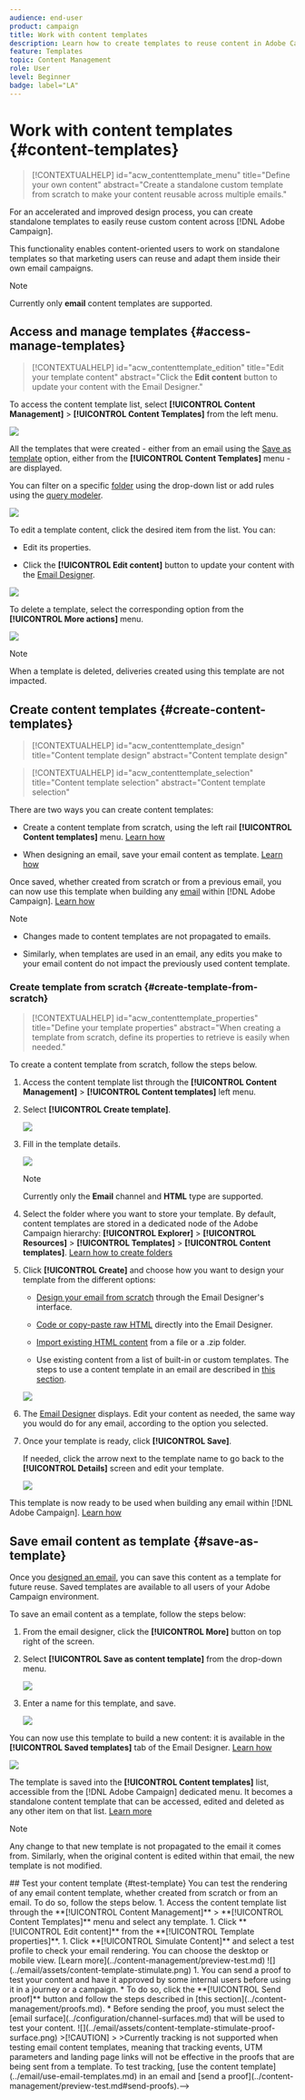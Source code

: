 ```yaml
---
audience: end-user
product: campaign
title: Work with content templates
description: Learn how to create templates to reuse content in Adobe Campaign emails
feature: Templates
topic: Content Management
role: User
level: Beginner
badge: label="LA" 
---
```

# Work with content templates {#content-templates}

>[!CONTEXTUALHELP]
>id="acw_contenttemplate_menu"
>title="Define your own content"
>abstract="Create a standalone custom template from scratch to make your content reusable across multiple emails."
 
For an accelerated and improved design process, you can create standalone templates to easily reuse custom content across [!DNL Adobe Campaign].

This functionality enables content-oriented users to work on standalone templates so that marketing users can reuse and adapt them inside their own email campaigns.

>[!NOTE]
>
>Currently only **email** content templates are supported.

## Access and manage templates {#access-manage-templates}

>[!CONTEXTUALHELP]
>id="acw_contenttemplate_edition"
>title="Edit your template content"
>abstract="Click the **Edit content** button to update your content with the Email Designer."

To access the content template list, select **[!UICONTROL Content Management]** > **[!UICONTROL Content Templates]** from the left menu.

![](assets/content-template-list.png)

All the templates that were created - either from an email using the [Save as template](#save-as-template) option, either from the **[!UICONTROL Content Templates]** menu - are displayed.

<!--You can sort content templates by creation or modification date. You can also choose to display only the items that you created or modified.-->

You can filter on a specific [folder](../get-started/permissions.md#folders) using the drop-down list or add rules using the [query modeler](../query/query-modeler-overview.md).

![](assets/content-template-list-filters.png)

To edit a template content, click the desired item from the list. You can:

* Edit its properties.

* Click the **[!UICONTROL Edit content]** button to update your content with the [Email Designer](get-started-email-designer.md).

![](assets/content-template-edition.png)

To delete a template, select the corresponding option from the **[!UICONTROL More actions]** menu.

![](assets/content-template-list-delete.png)

>[!NOTE]
>
>When a template is deleted, deliveries created using this template are not impacted.

## Create content templates {#create-content-templates}

>[!CONTEXTUALHELP]
>id="acw_contenttemplate_design"
>title="Content template design"
>abstract="Content template design"

>[!CONTEXTUALHELP]
>id="acw_contenttemplate_selection"
>title="Content template selection"
>abstract="Content template selection"

There are two ways you can create content templates:

* Create a content template from scratch, using the left rail **[!UICONTROL Content templates]** menu. [Learn how](#create-template-from-scratch)

* When designing an email, save your email content as template. [Learn how](#save-as-template)

Once saved, whether created from scratch or from a previous email, you can now use this template when building any [email](../email/create-email.md) within [!DNL Adobe Campaign]. [Learn how](use-email-templates.md)

>[!NOTE]
>
>* Changes made to content templates are not propagated to emails.
>
>* Similarly, when templates are used in an email, any edits you make to your email content do not impact the previously used content template.

### Create template from scratch {#create-template-from-scratch}

>[!CONTEXTUALHELP]
>id="acw_contenttemplate_properties"
>title="Define your template properties"
>abstract="When creating a template from scratch, define its properties to retrieve is easily when needed."

To create a content template from scratch, follow the steps below.

1. Access the content template list through the **[!UICONTROL Content Management]** > **[!UICONTROL Content templates]** left menu.

1. Select **[!UICONTROL Create template]**.

    ![](assets/content-template-create.png)

1. Fill in the template details.

    ![](assets/content-template-details.png)

    >[!NOTE]
    >
    >Currently only the **Email** channel and **HTML** type are supported.

1. Select the folder where you want to store your template. By default, content templates are stored in a dedicated node of the Adobe Campaign hierarchy: **[!UICONTROL Explorer]** > **[!UICONTROL Resources]** > **[!UICONTROL Templates]** > **[!UICONTROL Content templates]**. [Learn how to create folders](../get-started/permissions.md#folders)

1. Click **[!UICONTROL Create]** and choose how you want to design your template from the different options:

    * [Design your email from scratch](create-email-content.md) through the Email Designer's interface.

    * [Code or copy-paste raw HTML](code-content.md) directly into the Email Designer.

    * [Import existing HTML content](existing-content.md) from a file or a .zip folder.

    * Use existing content from a list of built-in or custom templates. The steps to use a content template in an email are described in [this section](use-email-templates.md).

    ![](assets/email_designer-templates.png)

1. The [Email Designer](get-started-email-designer.md) displays. Edit your content as needed, the same way you would do for any email, according to the option you selected.

    <!--You can test your content if needed. [Learn how](#test-template)-->

1. Once your template is ready, click **[!UICONTROL Save]**.

    If needed, click the arrow next to the template name to go back to the **[!UICONTROL Details]** screen and edit your template.

    ![](assets/content-template-save-back.png)

This template is now ready to be used when building any email within [!DNL Adobe Campaign]. [Learn how](use-email-templates.md)

## Save email content as template {#save-as-template}

Once you [designed an email](create-email-content.md), you can save this content as a template for future reuse. Saved templates are available to all users of your Adobe Campaign environment.

To save an email content as a template, follow the steps below:

1. From the email designer, click the **[!UICONTROL More]** button on top right of the screen.

1. Select **[!UICONTROL Save as content template]** from the drop-down menu.

    ![](assets/email_designer-save-template.png)

1. Enter a name for this template, and save.

    ![](assets/email_designer-template-name.png)

You can now use this template to build a new content: it is available in the **[!UICONTROL Saved templates]** tab of the Email Designer. [Learn how](use-email-templates.md)

![](assets/email_designer-saved-template.png)

The template is saved into the **[!UICONTROL Content templates]** list, accessible from the [!DNL Adobe Campaign] dedicated menu. It becomes a standalone content template that can be accessed, edited and deleted as any other item on that list. [Learn more](#access-manage-templates)

>[!NOTE]
>
>Any change to that new template is not propagated to the email it comes from. Similarly, when the original content is edited within that email, the new template is not modified.

<!-->
## Test your content template {#test-template}

You can test the rendering of any email content template, whether created from scratch or from an email. To do so, follow the steps below.

1. Access the content template list through the **[!UICONTROL Content Management]** > **[!UICONTROL Content Templates]** menu and select any template.

1. Click **[!UICONTROL Edit content]** from the **[!UICONTROL Template properties]**.

1. Click **[!UICONTROL Simulate Content]** and select a test profile to check your email rendering. You can choose the desktop or mobile view. [Learn more](../content-management/preview-test.md)

    ![](../email/assets/content-template-stimulate.png)

1. You can send a proof to test your content and have it approved by some internal users before using it in a journey or a campaign.

    * To do so, click the **[!UICONTROL Send proof]** button and follow the steps described in [this section](../content-management/proofs.md).
    
    * Before sending the proof, you must select the [email surface](../configuration/channel-surfaces.md) that will be used to test your content.

        ![](../email/assets/content-template-stimulate-proof-surface.png)

>[!CAUTION]
>
>Currently tracking is not supported when testing email content templates, meaning that tracking events, UTM parameters and landing page links will not be effective in the proofs that are being sent from a template. To test tracking, [use the content template](../email/use-email-templates.md) in an email and [send a proof](../content-management/preview-test.md#send-proofs).-->


